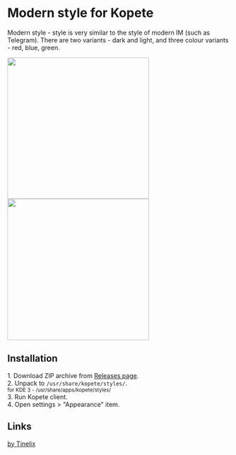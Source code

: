 # Modern style for Kopete
Modern style - style is very similar to the style of modern IM (such as Telegram). There are two variants - dark and light, and three colour variants - red, blue, green.

<img src="https://user-images.githubusercontent.com/76806170/168455298-a0df88f9-ff78-4699-a2cc-bce03ff673c0.png" width="320"></img> <img src="https://user-images.githubusercontent.com/76806170/168455352-de854057-93c8-420b-a899-2d494c4d4278.png" width="320"></img>

<h2>Installation</h2>
1. Download ZIP archive from <a href="https://github.com/tinelix/modern-style-kopete/releases">Releases page</a>.
<br>2. Unpack to <code>/usr/share/kopete/styles/</code>.
<br><sup>for KDE 3 - /usr/share/apps/kopete/styles/</sup>
<br>3. Run Kopete client.
<br>4. Open settings > "Appearance" item.
<p><p><h2>Links</h2><a href="https://tinelix.github.io">by Tinelix</a>
